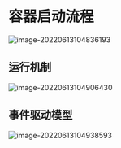 



# **容器启动流程**

![image-20220613104836193](images/image-20220613104836193.png)







## **运行机制**

![image-20220613104906430](images/image-20220613104906430.png)





## 事件驱动模型

![image-20220613104938593](images/image-20220613104938593.png)